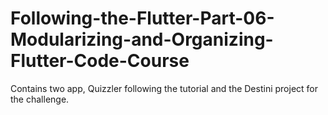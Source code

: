 # Following-the-Flutter-Part-06-Modularizing-and-Organizing-Flutter-Code-Course
Contains two app, Quizzler following the tutorial and the Destini project for the challenge.
